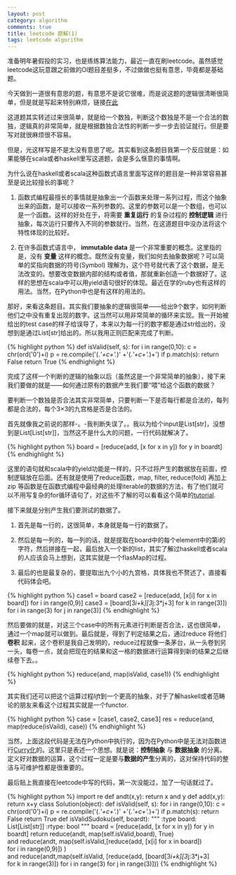 ```yaml
---
layout: post
category: algorithm
comments: true
title: leetcode 题解(1)
tags: leetcode algorithm
---
```


准备明年暑假投的实习，也是练练算法能力，最近一直在刷leetcode。虽然感觉leetcode这玩意跟之前做的OI题目差挺多，不过做做也挺有意思，毕竟都是基础题。

今天做到一道很有意思的题，有意思不是说它很难，而是说这题的逻辑很清晰很简单，但是就是写起来特别麻烦，链接[在此](https://leetcode.com/problems/valid-sudoku/)

这道题其实转述过来很简单，就是给一个数独，判断这个数独是不是一个合法的数独，逻辑真的非常简单，就是根据数独合法性的判断一步一步去验证就行。但是要写对就很麻烦很不容易。

但是，光这样写是不是太没有意思了呢。其实看到这条题目我第一个反应就是：如果能够在scala或者haskell里写这道题，会是多么惬意的事情啊。

为什么说在haskell或者scala这种函数式语言里面写这样的题目是一种非常容易甚至是说比较擅长的事呢？

1. 函数式编程最擅长的事情就是抽象出一个函数来处理一系列过程，而这个抽象出来的函数，是可以接收一系列参数的。这里的参数可以是一个数组，也可以是一个函数。这样的好处在于，将需要 **重复运行** 的复杂过程的 **控制逻辑** 进行抽象，每次运行只要传入不同的参数就行。当然，在这道题目中没办法将这个特性体现的比较好。

2. 在许多函数式语言中， **immutable data** 是一个非常重要的概念。这里指的是，没有 **变量** 这样的概念。既然没有变量，我们如何去抽象数据呢？可以简单的奖指向数据的符号(Symbol) 理解为，这个符号就代表了这个数据，是无法改变的。想要改变数据内部的结构或者值，那就重新创造一个数据好了。这样的思想在scala中可以用yield语句很好的体现。最近在学的ruby也有这样的用法。当然，在Python中也是有这样的用法的。

那好，来看这条题目。其实我们要抽象的逻辑很简单——给出9个数字，如何判断他们之中没有重复出现的数字。这当然可以用非常简单的循环来实现。我一开始被给出的test case的样子给误导了，本来以为每一行的数字都是通过str给出的，没想到是通过List[str]给出的。所以我用正则匹配来完成了判断。

{% highlight python %}
def isValid(self, s):
    for i in range(0,10):
        c = chr(ord('0')+i)
        p = re.compile('(.*'+c+'.*)' +'(.*'+c+'.*)+')
        if p.match(s):
            return False
    return True
{% endhighlight %}

完成了这样一个判断的逻辑的抽象以后（虽然这是一个非常简单的抽象），接下来我们要做的就是——如何通过原有的数据产生我们要“喂”给这个函数的数据？

要判断一个数独是否合法其实非常简单，只要判断一下是否每行都是合法的，每列都是合法的，每个3×3的九宫格是否是合法的。

首先就像我之前说的那样-。-我判断失误了。。我以为给个input是List[str]，没想到是List[List[str]]，当然这不是什么大的问题，一行代码就解决了。

{% highlight python %}
board = [reduce(add, [x for x in y]) for y in boardt]
{% endhighlight %}

这里的语句就和scala中的yield功能是一样的，只不过将产生的数据放在前面，控制逻辑放在后面。还有就是使用了reduce函数，map, filter, reduce(fold) 再加上zip 等函数是在函数式编程中最经典的处理iterable的数据的方法，有了他们就可以不用写复杂的for循环语句了，对这些不了解的可以看看这个简单的[tutorial](http://www.python-course.eu/lambda.php).

接下来就是分别产生我们要测试的数据了。

1. 首先是每一行的，这很简单，本身就是每一行的数据了。

2. 然后是每一列的，每一列的话，就是提取在board中的每个element中的第i的字符，然后拼接在一起，最后放入一个新的list，其实了解过haskell或者scala的人应该会马上想到，这其实就是一个flasMap的过程。

3. 最后的也是最复杂的，要提取出九个小的九宫格，具体我也不赘述了，直接看代码体会吧。

{% highlight python %}
case1 = board
case2 = [reduce(add, [x[i] for x in board]) for i in range(0,9)]
case3 = [board[3*i+k][3*j:3*j+3] for k in range(3)]) for i in range(3) for j in range(3)]
{% endhighlight %}

然后要做的就是，对这三个case中的所有元素进行判断是否合法，这也很简单，通过一个map就可以做到。最后就是，得到了判定结果之后，通过reduce 将他们 **卷积** 起来，这个卷积是我自己发明的，reduce过程就像一条茅台，从一头卷到另一头，每卷一点，就会把现在的结果和这一格的数据进行运算得到新的结果之后继续卷下去。。

{% highlight python %}
reduce(and, map(isValid, case1))
{% endhighlight %}

其实我们还可以把这个运算过程*lift*到一个更高的抽象，对于了解haskell或者范畴论的朋友来看这个过程其实就是一个functor.

{% highlight python %}
case = [case1, case2, case3]
res = reduce(and, map(reduce(isVaild), case))
{% endhighlight %}

当然，上面这段代码是无法在Python中执行的，因为在Python中是无法对函数进行[Curry化](https://en.wikipedia.org/wiki/Currying)的。这里只是表述一个思想。就是说：**控制抽象** 与 **数据抽象** 的分离。定义好对数据的运算，这个过程一定是要与**数据的产生**分离的，这对保持代码的整洁与可维护性都是很重要的。

最后贴上我直接在leetcode中写的代码，第一次没能过，加了一句话就过了。

{% highlight python %}
import re
def andt(x,y):
    return x and y
def add(x,y):
    return x+y
class Solution(object):
    def isValid(self, s):
        for i in range(0,10):
            c = chr(ord('0')+i)
            p = re.compile('(.*'+c+'.*)' +'(.*'+c+'.*)+')
            if p.match(s):
                return False
        return True
    def isValidSudoku(self, boardt):
        """
        :type board: List[List[str]]
        :rtype: bool
        """
        board = [reduce(add, [x for x in y]) for y in boardt]
        return reduce(andt, map(self.isValid,board), True) \
               and reduce(andt, map(self.isValid,[reduce(add, [x[i] for x in board]) \
               for i in range(0,9)]) ) \
               and reduce(andt,map(self.isValid, [reduce(add, [board[3*i+k][3*j:3*j+3] \
               for k in range(3)]) for i in range(3) for j in range(3)]))
{% endhighlight %}

